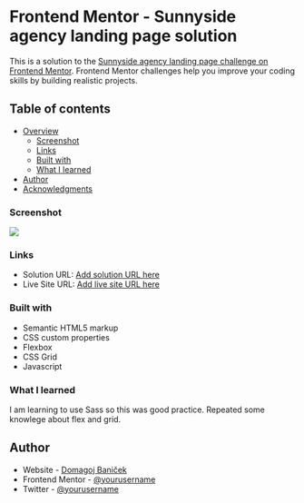 # Frontend Mentor - Sunnyside agency landing page solution

This is a solution to the [Sunnyside agency landing page challenge on Frontend Mentor](https://www.frontendmentor.io/challenges/sunnyside-agency-landing-page-7yVs3B6ef). Frontend Mentor challenges help you improve your coding skills by building realistic projects.

## Table of contents

- [Overview](#overview)
  - [Screenshot](#screenshot)
  - [Links](#links)
  - [Built with](#built-with)
  - [What I learned](#what-i-learned)
- [Author](#author)
- [Acknowledgments](#acknowledgments)


### Screenshot

![](./screenshot.jpg)


### Links

- Solution URL: [Add solution URL here](https://www.frontendmentor.io/solutions/responsive-landing-page-using-flexbox-and-grid-rJFtiO1mc)
- Live Site URL: [Add live site URL here](https://sunnyside-agency-landing-page-frontend-mentor.netlify.app/)


### Built with

- Semantic HTML5 markup
- CSS custom properties
- Flexbox
- CSS Grid
- Javascript 


### What I learned

I am learning to use Sass so this was good practice.
Repeated some knowlege about flex and grid.


## Author

- Website - [Domagoj Baniček](https://sunnyside-agency-landing-page-frontend-mentor.netlify.app/)
- Frontend Mentor - [@yourusername](https://www.frontendmentor.io/profile/yourusername)
- Twitter - [@yourusername](https://www.twitter.com/yourusername)


